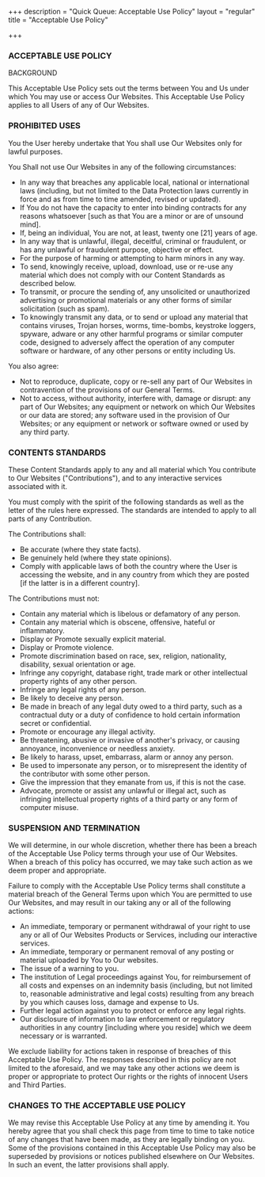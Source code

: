 +++
description = "Quick Queue: Acceptable Use Policy"
layout = "regular"
title = "Acceptable Use Policy"

+++
### ACCEPTABLE USE POLICY

  
BACKGROUND

This Acceptable Use Policy sets out the terms between You and Us under which You may use or access Our Websites. This Acceptable Use Policy applies to all Users of any of Our Websites.

### PROHIBITED USES

You the User hereby undertake that You shall use Our Websites only for lawful purposes.

You Shall not use Our Websites in any of the following circumstances:

* In any way that breaches any applicable local, national or international laws (including, but not limited to the Data Protection laws currently in force and as from time to time amended, revised or updated).
* If You do not have the capacity to enter into binding contracts for any reasons whatsoever \[such as that You are a minor or are of unsound mind\].
* If, being an individual, You are not, at least, twenty one \[21\] years of age.
* In any way that is unlawful, illegal, deceitful, criminal or fraudulent, or has any unlawful or fraudulent purpose, objective or effect.
* For the purpose of harming or attempting to harm minors in any way.
* To send, knowingly receive, upload, download, use or re-use any material which does not comply with our Content Standards as described below.
* To transmit, or procure the sending of, any unsolicited or unauthorized advertising or promotional materials or any other forms of similar solicitation (such as spam).
* To knowingly transmit any data, or to send or upload any material that contains viruses, Trojan horses, worms, time-bombs, keystroke loggers, spyware, adware or any other harmful programs or similar computer code, designed to adversely affect the operation of any computer software or hardware, of any other persons or entity including Us.

You also agree:

* Not to reproduce, duplicate, copy or re-sell any part of Our Websites in contravention of the provisions of our General Terms.
* Not to access, without authority, interfere with, damage or disrupt: any part of Our Websites; any equipment or network on which Our Websites or our data are stored; any software used in the provision of Our Websites; or any equipment or network or software owned or used by any third party.

### CONTENTS STANDARDS

These Content Standards apply to any and all material which You contribute to Our Websites ("Contributions"), and to any interactive services associated with it.

You must comply with the spirit of the following standards as well as the letter of the rules here expressed. The standards are intended to apply to all parts of any Contribution.

The Contributions shall:

* Be accurate (where they state facts).
* Be genuinely held (where they state opinions).
* Comply with applicable laws of both the country where the User is accessing the website, and in any country from which they are posted \[if the latter is in a different country\].

The Contributions must not:

* Contain any material which is libelous or defamatory of any person.
* Contain any material which is obscene, offensive, hateful or inflammatory.
* Display or Promote sexually explicit material.
* Display or Promote violence.
* Promote discrimination based on race, sex, religion, nationality, disability, sexual orientation or age.
* Infringe any copyright, database right, trade mark or other intellectual property rights of any other person.
* Infringe any legal rights of any person.
* Be likely to deceive any person.
* Be made in breach of any legal duty owed to a third party, such as a contractual duty or a duty of confidence to hold certain information secret or confidential.
* Promote or encourage any illegal activity.
* Be threatening, abusive or invasive of another's privacy, or causing annoyance, inconvenience or needless anxiety.
* Be likely to harass, upset, embarrass, alarm or annoy any person.
* Be used to impersonate any person, or to misrepresent the identity of the contributor with some other person.
* Give the impression that they emanate from us, if this is not the case.
* Advocate, promote or assist any unlawful or illegal act, such as infringing intellectual property rights of a third party or any form of computer misuse.

### SUSPENSION AND TERMINATION

We will determine, in our whole discretion, whether there has been a breach of the Acceptable Use Policy terms through your use of Our Websites. When a breach of this policy has occurred, we may take such action as we deem proper and appropriate.

Failure to comply with the Acceptable Use Policy terms shall constitute a material breach of the General Terms upon which You are permitted to use Our Websites, and may result in our taking any or all of the following actions:

* An immediate, temporary or permanent withdrawal of your right to use any or all of Our Websites Products or Services, including our interactive services.
* An immediate, temporary or permanent removal of any posting or material uploaded by You to Our websites.
* The issue of a warning to you.
* The institution of Legal proceedings against You, for reimbursement of all costs and expenses on an indemnity basis (including, but not limited to, reasonable administrative and legal costs) resulting from any breach by you which causes loss, damage and expense to Us.
* Further legal action against you to protect or enforce any legal rights.
* Our disclosure of information to law enforcement or regulatory authorities in any country \[including where you reside\] which we deem necessary or is warranted.

We exclude liability for actions taken in response of breaches of this Acceptable Use Policy. The responses described in this policy are not limited to the aforesaid, and we may take any other actions we deem is proper or appropriate to protect Our rights or the rights of innocent Users and Third Parties.

### CHANGES TO THE ACCEPTABLE USE POLICY

We may revise this Acceptable Use Policy at any time by amending it. You hereby agree that you shall check this page from time to time to take notice of any changes that have been made, as they are legally binding on you. Some of the provisions contained in this Acceptable Use Policy may also be superseded by provisions or notices published elsewhere on Our Websites. In such an event, the latter provisions shall apply.